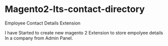 # Magento2-lts-contact-directory
Employee Contact Details Extension

I have Started to create new magento 2 Extension to store empolyee details In a company from Admin Panel. 

